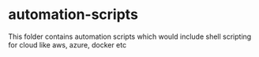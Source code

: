# automation-scripts
This folder contains automation scripts which would include shell scripting for cloud like aws, azure, docker etc
